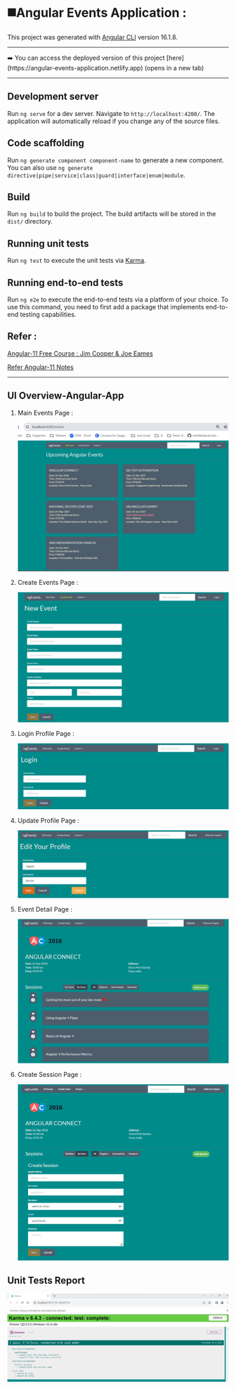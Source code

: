 # ◼️Angular Events Application :

This project was generated with [Angular CLI](https://github.com/angular/angular-cli) version 16.1.8.

<hr>
➡️ You can access the deployed version of this project [here](https://angular-events-application.netlify.app) (opens in a new tab)
<hr>

## Development server

Run `ng serve` for a dev server. Navigate to `http://localhost:4200/`. The application will automatically reload if you change any of the source files.

## Code scaffolding

Run `ng generate component component-name` to generate a new component. You can also use `ng generate directive|pipe|service|class|guard|interface|enum|module`.

## Build

Run `ng build` to build the project. The build artifacts will be stored in the `dist/` directory.

## Running unit tests

Run `ng test` to execute the unit tests via [Karma](https://karma-runner.github.io).

## Running end-to-end tests

Run `ng e2e` to execute the end-to-end tests via a platform of your choice. To use this command, you need to first add a package that implements end-to-end testing capabilities.

## Refer :

[Angular-11 Free Course : Jim Cooper & Joe Eames](https://app.pluralsight.com/library/courses/angular-fundamentals)

<a href="Angular-11-Fundamental-Notes.pdf" target="_blank">Refer Angular-11 Notes</a>

<hr>

## UI Overview-Angular-App

1. Main Events Page :

   <img src="Events-Main-Page.png" alt="Events-Main-Page">

2. Create Events Page :

   <img src="create-event-page.png" alt="create-event-page">

3. Login Profile Page :

   <img src="login-profile-page.png" alt="login-profile-page">

4. Update Profile Page :

   <img src="update-profile-page.png" alt="update profile page">

5. Event Detail Page :

   <img src="event-detail-page.png" alt="event-detail-page">

6. Create Session Page :

   <img src="create-session-page.png" alt="create-session-page">

## Unit Tests Report

<img src="Unit-tests-report.png" alt="Unit tests report">
